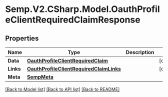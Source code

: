 # Semp.V2.CSharp.Model.OauthProfileClientRequiredClaimResponse
## Properties

Name | Type | Description | Notes
------------ | ------------- | ------------- | -------------
**Data** | [**OauthProfileClientRequiredClaim**](OauthProfileClientRequiredClaim.md) |  | [optional] 
**Links** | [**OauthProfileClientRequiredClaimLinks**](OauthProfileClientRequiredClaimLinks.md) |  | [optional] 
**Meta** | [**SempMeta**](SempMeta.md) |  | 

[[Back to Model list]](../README.md#documentation-for-models) [[Back to API list]](../README.md#documentation-for-api-endpoints) [[Back to README]](../README.md)

